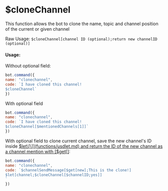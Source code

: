 # $cloneChannel

This function allows the bot to clone the name, topic and channel position of the current or given channel

Raw Usage: `$cloneChannel[channel ID (optional);return new channelID (optional)]`

#### Usage:

Without optional field:

```javascript
bot.command({
name: "clonechannel",
code: `I have cloned this channel!
$cloneChannel`
})
```

With optional field

```javascript
bot.command({
name: "clonechannel",
code: `I have cloned this channel!
$cloneChannel[$mentionedChannels[1]]`
})

```

With optional field to clone current channel, save the new channel's ID inside [$let\[\]](functions/usdlet.md) and return the ID of the new channel as a channel mention with [$get\[\]](functions/usdget.md):

```javascript
bot.command({
name: "clonechannel",
code: `$channelSendMessage[$get[new];This is the clone!]
$let[channel;$cloneChannel[$channelID;yes]]
`
})
```

